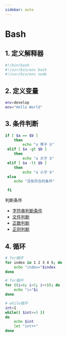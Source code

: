 ```yaml
---
sidebar: auto
---
```


# Bash

## 1. 定义解释器

```bash
#!/bin/bash
#!/usr/bin/env bash
#!/usr/bin/env node
```

## 2. 定义变量

```bash
env=develop
env="Hello World"
```

## 3. 条件判断

```bash
if [ $a == $b ]
    then
        echo "a 等于 b"
 elif [ $a -gt $b ]
    then    
        echo "a 大于 b"
 elif [ $a -lt $b ]
    then
        echo "a 小于 b"
 else
    echo "没有符合的条件"

 fi
```

判断条件    

- [字符串判断条件](https://wangdoc.com/bash/condition.html#%E5%AD%97%E7%AC%A6%E4%B8%B2%E5%88%A4%E6%96%AD)
- [文件判断](https://wangdoc.com/bash/condition.html#%E5%AD%97%E7%AC%A6%E4%B8%B2%E5%88%A4%E6%96%AD)
- [正数判断](https://wangdoc.com/bash/condition.html#%E5%AD%97%E7%AC%A6%E4%B8%B2%E5%88%A4%E6%96%AD)
- [正则判断](https://wangdoc.com/bash/condition.html#%E5%AD%97%E7%AC%A6%E4%B8%B2%E5%88%A4%E6%96%AD)

## 4. 循环

```bash
# for循环
for index in 1 2 3 4 5; do
    echo "index="$index
done

# for循环
for ((i=0; i<5; i++)); do
    echo "i="$i
done

# while循环
int=1
while(( $int<=5 ))
do
    echo $int
    let "int++"
done
```